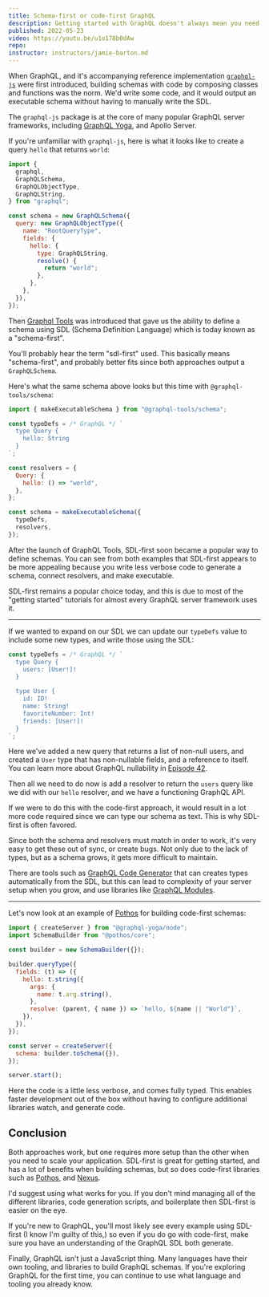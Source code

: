 ```yaml
---
title: Schema-first or code-first GraphQL
description: Getting started with GraphQL doesn't always mean you need to write your schema by hand. Instead you can use code-first tools to define both your type definitions and resolvers.
published: 2022-05-23
video: https://youtu.be/u1o178b0dAw
repo:
instructor: instructors/jamie-barton.md
---
```


When GraphQL, and it's accompanying reference implementation [`graphql-js`](https://github.com/graphql/graphql-js) were first introduced, building schemas with code by composing classes and functions was the norm. We'd write some code, and it would output an executable schema without having to manually write the SDL.

<FYI>

The `graphql-js` package is at the core of many popular GraphQL server frameworks, including [GraphQL Yoga](/epsiodes/36-graphql-yoga-2), and Apollo Server.

</FYI>

If you're unfamiliar with `graphql-js`, here is what it looks like to create a query `hello` that returns `world`:

```js
import {
  graphql,
  GraphQLSchema,
  GraphQLObjectType,
  GraphQLString,
} from "graphql";

const schema = new GraphQLSchema({
  query: new GraphQLObjectType({
    name: "RootQueryType",
    fields: {
      hello: {
        type: GraphQLString,
        resolve() {
          return "world";
        },
      },
    },
  }),
});
```

Then [Graphql Tools](https://www.graphql-tools.com) was introduced that gave us the ability to define a schema using SDL (Schema Definition Language) which is today known as a "schema-first".

<FYI>

You'll probably hear the term "sdl-first" used. This basically means "schema-first", and probably better fits since both approaches output a `GraphQLSchema`.

</FYI>

Here's what the same schema above looks but this time with `@graphql-tools/schema`:

```js
import { makeExecutableSchema } from "@graphql-tools/schema";

const typeDefs = /* GraphQL */ `
  type Query {
    hello: String
  }
`;

const resolvers = {
  Query: {
    hello: () => "world",
  },
};

const schema = makeExecutableSchema({
  typeDefs,
  resolvers,
});
```

After the launch of GraphQL Tools, SDL-first soon became a popular way to define schemas. You can see from both examples that SDL-first appears to be more appealing because you write less verbose code to generate a schema, connect resolvers, and make executable.

SDL-first remains a popular choice today, and this is due to most of the "getting started" tutorials for almost every GraphQL server framework uses it.

---

If we wanted to expand on our SDL we can update our `typeDefs` value to include some new types, and write those using the SDL:

```js
const typeDefs = /* GraphQL */ `
  type Query {
    users: [User!]!
  }

  type User {
    id: ID!
    name: String!
    favoriteNumber: Int!
    friends: [User!]!
  }
`;
```

Here we've added a new query that returns a list of non-null users, and created a `User` type that has non-nullable fields, and a reference to itself. You can learn more about GraphQL nullability in [Episode 42](/episodes/42-graphql-nullability).

Then all we need to do now is add a resolver to return the `users` query like we did with our `hello` resolver, and we have a functioning GraphQL API.

If we were to do this with the code-first approach, it would result in a lot more code required since we can type our schema as text. This is why SDL-first is often favored.

Since both the schema and resolvers must match in order to work, it's very easy to get these out of sync, or create bugs. Not only due to the lack of types, but as a schema grows, it gets more difficult to maintain.

There are tools such as [GraphQL Code Generator](https://www.graphql-code-generator.com/) that can creates types automatically from the SDL, but this can lead to complexity of your server setup when you grow, and use libraries like [GraphQL Modules](https://www.graphql-modules.com/).

---

Let's now look at an example of [Pothos](https://www.pothos-graphql.dev) for building code-first schemas:

```js
import { createServer } from "@graphql-yoga/node";
import SchemaBuilder from "@pothos/core";

const builder = new SchemaBuilder({});

builder.queryType({
  fields: (t) => ({
    hello: t.string({
      args: {
        name: t.arg.string(),
      },
      resolve: (parent, { name }) => `hello, ${name || "World"}`,
    }),
  }),
});

const server = createServer({
  schema: builder.toSchema({}),
});

server.start();
```

Here the code is a little less verbose, and comes fully typed. This enables faster development out of the box without having to configure additional libraries watch, and generate code.

## Conclusion

Both approaches work, but one requires more setup than the other when you need to scale your application. SDL-first is great for getting started, and has a lot of benefits when building schemas, but so does code-first libraries such as [Pothos](https://www.pothos-graphql.dev), and [Nexus](https://nexusjs.org).

I'd suggest using what works for you. If you don't mind managing all of the different libraries, code generation scripts, and boilerplate then SDL-first is easier on the eye.

If you're new to GraphQL, you'll most likely see every example using SDL-first (I know I'm guilty of this,) so even if you do go with code-first, make sure you have an understanding of the GraphQL SDL both generate.

Finally, GraphQL isn't just a JavaScript thing. Many languages have their own tooling, and libraries to build GraphQL schemas. If you're exploring GraphQL for the first time, you can continue to use what language and tooling you already know.
